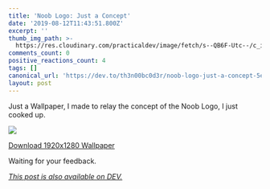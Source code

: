 ```yaml
---
title: 'Noob Logo: Just a Concept'
date: '2019-08-12T11:43:51.800Z'
excerpt: ''
thumb_img_path: >-
  https://res.cloudinary.com/practicaldev/image/fetch/s--QB6F-Utc--/c_imagga_scale,f_auto,fl_progressive,h_420,q_auto,w_1000/https://res.cloudinary.com/practicaldev/image/fetch/s--4yJlgI6p--/c_imagga_scale%2Cf_auto%2Cfl_progressive%2Ch_420%2Cq_auto%2Cw_1000/https://thepracticaldev.s3.amazonaws.com/i/vn8z2m1mbjj7cpvqm0yv.jpg
comments_count: 0
positive_reactions_count: 4
tags: []
canonical_url: 'https://dev.to/th3n00bc0d3r/noob-logo-just-a-concept-5el2'
layout: post
---
```

Just a Wallpaper, I made to relay the concept of the Noob Logo, I just cooked up.

![](https://i.ibb.co/vZDQF2V/noob-wallpaper-1920x1280.jpg)

[Download 1920x1280 Wallpaper](https://i.ibb.co/vZDQF2V/noob-wallpaper-1920x1280.jpg)

Waiting for your feedback.

*[This post is also available on DEV.](https://dev.to/th3n00bc0d3r/noob-logo-just-a-concept-5el2)*


<script>
const parent = document.getElementsByTagName('head')[0];
const script = document.createElement('script');
script.type = 'text/javascript';
script.src = 'https://cdnjs.cloudflare.com/ajax/libs/iframe-resizer/4.1.1/iframeResizer.min.js';
script.charset = 'utf-8';
script.onload = function() {
    window.iFrameResize({}, '.liquidTag');
};
parent.appendChild(script);
</script>    
